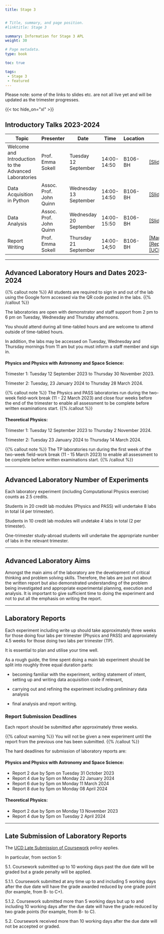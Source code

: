 ```yaml
---
title: Stage 3


# Title, summary, and page position.
#linktitle: Stage 3

summary: Information for Stage 3 APL
weight: 30

# Page metadata.
type: book

toc: true

tags:
 - Stage 3
 - featured
---
```


Please note: some of the links to slides etc. are not all live yet and
will be updated as the trimester progresses.

{{< toc hide_on="xl" >}}

## Introductory Talks 2023-2024


| Topic | Presenter | Date | Time | Location | slides |
|-------|-----------|------|------|----------|--------|
|Welcome and Introduction to the Advanced Laboratories| Prof. Emma Sokell | Tuesday 12 September| 14:00-14:50 | B106-BH | [[Slides]](https://physicslabs.ucd.ie/~apl/labs_master/docs/2023/S3Intro/Stage3_Lab_Intro_2324.pdf) |
|Data Acquisition in Python| Assoc. Prof. John Quinn | Wednesday 13 September| 14:00-14:50 | B106-BH | [[Slides]](https://physicslabs.ucd.ie/~apl/labs_master/docs/2023/S3Intro/Stage3_Python_2324.pdf)|
|Data Analysis| Assoc. Prof. John Quinn | Wednesday 20 September| 14:00-15:50 | B106-BH | [[Slides]](https://physicslabs.ucd.ie/~apl/labs_master/docs/2023/S3Intro/Stage3_Data_Analysis_2324.pdf)|
|Report Writing | Prof. Emma Sokell| Thursday 21 September | 14:00-14;50 | B106-BH | [[Manual.pdf]](https://veritas.ucd.ie/~apl/labs_master/docs/2023/ReportWriting/Manual.pdf), [[Report.pdf]](https://veritas.ucd.ie/~apl/labs_master/docs/2023/ReportWriting/Report.pdf) [[ReportGuidelines.pdf]](https://veritas.ucd.ie/~apl/labs_master/docs/2023/ReportWriting/ReportGuidelines.pdf) [[UCD_Physics_Labs_Plagiarism_statement.pdf]](https://veritas.ucd.ie/~apl/labs_master/docs/2023/ReportWriting/UCD_Physics_Labs_Plagiarism_statement.pdf)| 

---

## Advanced Laboratory Hours and Dates 2023-2024

{{% callout note %}} All students are required to sign in and out of the lab
using the Google form accessed via the QR code posted in the labs.
{{% /callout %}}

The laboratories are open with demonstrator and staff support from 2
pm to 6 pm on Tuesday, Wednesday and Thursday afternoons.

You should attend during all time-tabled hours and are welcome to attend outside of time-tabled hours.

In addition, the labs may be
accessed on Tuesday, Wednesday and Thursday mornings from 11 am but
you must inform a staff member and sign in.


#### Physics and Physics with Astronomy and Space Science:

Trimester 1: Tuesday 12 September 2023 to Thursday 30 November 2023.

Trimester 2: Tuesday, 23 January 2024 to Thursday 28 March 2024.

{{% callout note %}} The Physics and PASS laboratories run during the two-week
field-work break (11 - 22 March 2023) and close four weeks before the
end of the trimester to enable all assessment to be complete before
written examinations start.  {{% /callout %}}



#### Theoretical Physics:

Trimester 1: Tuesday 12 September 2023 to Thursday 2 November 2024.

Trimester 2: Tuesday 23 January 2024 to Thursday 14 March 2024.

{{% callout note %}} The TP laboratories run during the first week of the two-week
field-work break (11 - 15 March 2023) to enable all assessment to be complete before
written examinations start.  {{% /callout %}}

---

## Advanced Laboratory Number of Experiments

Each laboratory experiment (including Computational Physics exercise)
counts as 2.5 credits.

Students in 20 credit lab modules (Physics
and PASS) will undertake 8 labs in total (4 per trimester).

Students in 10 credit lab modules will undetake 4 labs in total (2 per
trimester).

One-trimester study-abroad students will undertake the
appropriate number of labs in the relevant trimester.

---

## Advanced Laboratory Aims

Amongst the main aims of the laboratory are the development of
critical thinking and problem solving skills. Therefore, the labs are
just not about the written report but also demonstrated
understanding of the problem being investigated and appropriate
experimental planning, execution and analysis. It is important to
give sufficient time to doing the experiment and not to put all the
emphasis on writing the report.

---

## Laboratory Reports

Each experiment including write up should take approximately three
weeks for those doing four labs per trimester (Physics and PASS) and
approxiately 4.5 weeks for those doing two labs per trimester (TP).

It is essential to plan and utilise your time well.

As a rough guide, the time spent doing a main lab experiment should
be split into roughly three equal duration parts:

* becoming familiar with the experiment, writing statement of intent,
   setting up and writing data acquisition code if relevant,

* carrying out and refining the experiment including preliminary data
  analysis

* final analysis and report writing.



### Report Submission Deadlines

Each report should be submitted after approximately three weeks.

{{% callout warning %}} You will not be given a new experiment until
the report from the previous one has been submitted.  {{% /callout %}}

The hard deadlines for submission of laboratory reports are:

#### Physics and Physics with Astronomy and Space Science:

* Report 2 due by 5pm on Tuesday 31 October 2023
* Report 4 due by 5pm on Monday 22 January 2024
* Report 6 due by 5pm on Monday 11 March 2024
* Report 8 due by 5pm on Monday 08 April 2024


#### Theoretical Physics:

* Report 2 due by 5pm on Monday 13 November 2023
* Report 4 due by 5pm on Tuesday 2 April 2024

---

## Late Submission of Laboratory Reports

The [UCD Late Submission of Coursework](https://hub.ucd.ie/usis/!W_HU_MENU.P_PUBLISH?p_tag=GD-DOCLAND&ID=137) policy applies.

In particular, from section 5:

5.1. Coursework submitted up to 10 working days past the due date will
be graded but a grade penalty will be applied.

5.1.1. Coursework submitted at any time up to and including 5 working
days after the due date will have the grade awarded reduced by one
grade point (for example, from B- to C+).

5.1.2. Coursework submitted more than 5 working days but up to and
including 10 working days after the due date will have the grade
reduced by two grade points (for example, from B- to C).

5.2. Coursework received more than 10 working days after the due date
will not be accepted or graded.


